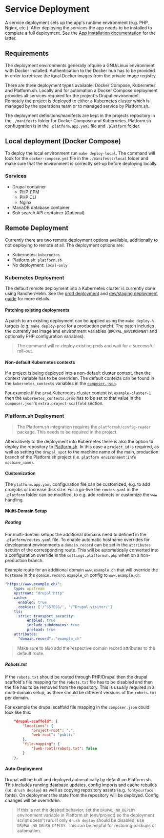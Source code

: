 # Service Deployment

A service deployment sets up the app's runtime environment (e.g. PHP, Nginx, etc.). After deploying the services the app needs to be installed to complete a full deployment. See the [App Installation documentation](./installation.md) for the latter.

## Requirements

The deployment environments generally require a GNU/Linux environment with Docker installed. Authentication to the Docker hub has to be provided in order to retrieve the iqual Docker images from the private image registry.

There are three deployment types available: Docker Compose, Kubernetes and Platform.sh. Locally and for automation a Docker Compose deployment provides all services required for the project's Drupal environment. Remotely the project is deployed to either a Kubernetes cluster which is managed by the operations team or to managed service by Platform.sh.

The deployment definitions/manifests are kept in the projects repository in the `./manifests` folder for Docker Compose and Kubernetes. Platform.sh confiugration is in the `.platform.app.yaml` file and `.platform` folder.

## Local deployment (Docker Compose)

To deploy the local environment run `make deploy-local`. The command will look for the `docker-compose.yml` file in the `./manifests/local` folder and make sure that the environment is correctly set-up before deploying locally.

### Services

* Drupal container
    * PHP-FPM
    * PHP CLI
    * Nginx
* MariaDB database container
* Solr search API container (Optional)

## Remote Deployment

Currently there are two remote deployment options available, additionally to not deploying to remote at all. The deployment options are:

* Kubernetes: `kubernetes`
* Platform.sh: `platform.sh`
* No deployment: `local-only`

### Kubernetes Deployment

The default remote deployment into a Kubernetes cluster is currently done using Rancher/Helm. See the [prod deployment](https://support-iqual.atlassian.net/wiki/spaces/ID/pages/1864073238/Prod-Instance+Rancher) and [dev/staging deployment guide](https://support-iqual.atlassian.net/wiki/spaces/ID/pages/1863942165/Dev-Instance+Staging+Rancher) for more details.

#### Patching existing deployments

A patch to an existing deployment can be applied using the `make deploy-%` targets (e.g. `make deploy-prod` for a production patch). The patch includes the currently set image and environment variables (`DRUPAL_ENVIRONMENT` and optionally PHP configuration variables).

> The command will re-deploy existing pods and wait for a successful roll-out.

#### Non-default Kubernetes contexts

If a project is being deployed into a non-default cluster context, then the context variable has to be overriden. The default contexts can be found in the `kubernetes_contexts` variables in the [`composer.json`](../composer.json).

For example if the `prod` Kubernetes cluster context ist `example-cluster-1` then the `kubernetes_contexts.prod` has to be set to that value in the `composer.json`'s `extra.project-scaffold` section.

### Platform.sh Deployment

> The Platform.sh integration requires the `platformsh/config-reader` package. This needs to be required in the project.

Alternatively to the deployment into Kubernetes there is also the option to deploy the repository to [Platform.sh](https://platform.sh/). In this case a `project_id` is required, as well as setting the `drupal_spot` to the machine name of the main, production branch of the Platform.sh project (i.e. `platform environment:info machine_name`).


#### Customization

The `platform.app.yaml` configuration file can be customized, e.g. to add cronjobs or increase disk size. For a go-live the `routes.yaml` in the `.platform` folder can be modified, to e.g. add redirects or customize the `www` handling.


#### Multi-Domain Setup

##### Routing

For multi-domain setups the additional domains need to defined in the `.platform/routes.yaml` file. To enable automatic hostname overrides for development environments a `domain.record` can be set in the `attributes` section of the corresponding route. This will be automatically converted into a configuration override in the `settings.platformsh.php` when on a non-production branch.

Example route for an additional domain `www.example.ch` that will override the `hostname` in the `domain.record.example_ch` config to `www.example.ch`:

```yaml
"https://www.example.ch/":
    type: upstream
    upstream: "drupal:http"
    cache:
      enabled: true
      cookies: ['/^SS?ESS/', '/^Drupal.visitor/']
    tls:
      strict_transport_security:
          enabled: true
          include_subdomains: true
          preload: true
    attributes:
      "domain.record": "example_ch"
```

> Make sure to also add the respective domain record attributes to the default route.

##### Robots.txt

If the `robots.txt` should be routed through PHP/Drupal then the drupal scaffold's file mapping for the `robots.txt` file has to be disabled and then the file has to be removed from the repository. This is usually required in a multi-domain setup, as there should be different versions of the `robots.txt` per domain.

For example the drupal scaffold file mapping in the `composer.json` could look like this:

```json
    "drupal-scaffold": {
        "locations": {
            "project-root": ".",
            "web-root": "public"
        },
        "file-mapping": {
            "[web-root]/robots.txt": false
        }
    },
```

#### Auto-Deployment

Drupal will be built and deployed automatically by default on Platform.sh. This includes running database updates, config imports and cache rebuilds (i.e. `drush deploy`) as well as copying repository assets (e.g. `fontyourface` fonts). On deployment the state from the repository will be deployed. Config changes will be overridden.

> If this is not the desired behavior, set the `DRUPAL_NO_DEPLOY` environment variable in Platform.sh (env/project) so the deployment script doesn't run. If only `drush deploy` should be disabled, use `DRUPAL_NO_DRUSH_DEPLOY`. This can be helpful for restoring backups or automation.
